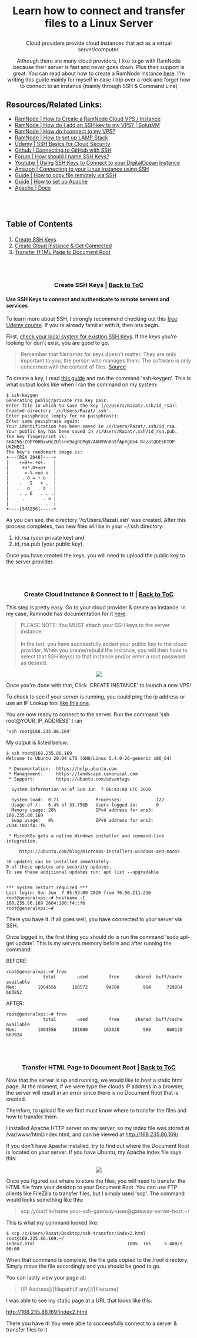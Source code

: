 # <p align="center"> Learn how to connect and transfer files to a Linux Server </p>

<p align="center"> 
	Cloud providers provide cloud instances that act as a virtual server/computer.
</p>

<p align="center"> 
	Although there are many cloud providers, I like to go with RamNode because their server is fast and never goes down. Plus their support is great.
	You can read about how to create a RamNode instance <a href = "https://clientarea.ramnode.com/knowledgebase/4182/How-to-Create-a-Cloud-VPS-or-Instance.html">here</a>.
    I'm writing this guide mainly for myself in case I trip over a rock and forget how to connect to an instance (mainly through SSH & Command Line)
</p>

	

## Resources/Related Links:
* [RamNode | How to Create a RamNode Cloud VPS / Instance](https://clientarea.ramnode.com/knowledgebase/4182/How-to-Create-a-Cloud-VPS-or-Instance.html)
* [RamNode | How do I add an SSH key to my VPS? | SolusVM](https://clientarea.ramnode.com/knowledgebase/117/How-do-I-add-an-SSH-key-to-my-VPS-SolusVM.html)
* [RamNode | How do I connect to my VPS?](https://clientarea.ramnode.com/knowledgebase/3/How-do-I-connect-to-my-VPS-SSH.html)
* [RamNode | How to set up LAMP Stack](https://clientarea.ramnode.com/knowledgebase/114/Setting-up-a-LAMP-Stack.html)
* [Udemy   | SSH Basics for Cloud Security](https://www.udemy.com/course/ssh-basics-for-cloud-security/)
* [Github  | Connecting to GitHub with SSH](https://help.github.com/en/github/authenticating-to-github/connecting-to-github-with-ssh)
* [Forum   | How should I name SSH Keys?](https://superuser.com/questions/1247947/how-to-name-openssh-public-and-private-key-pairs#answer-1247955)
* [Youtube | Using SSH Keys to Connect to your DigitalOcean Instance](https://www.youtube.com/watch?v=plIeC5Zpp8A)
* [Amazon  | Connecting to your Linux instance using SSH](https://docs.aws.amazon.com/AWSEC2/latest/UserGuide/AccessingInstancesLinux.html)
* [Guide   | How to copy file remotely via SSH](https://www.simplified.guide/ssh/copy-file)
* [Guide   | How to set up Apache](https://linuxize.com/post/how-to-install-apache-on-ubuntu-20-04/)
* [Apache  | Docs](https://httpd.apache.org/docs/trunk/getting-started.html)

<br></br>
## <p id = "toc"> Table of Contents </p>
1. [Create SSH Keys](#ssh)
2. [Create Cloud Instance & Get Connected](#createInstance)
3. [Transfer HTML Page to Document Root](#transfer)





<br></br>
### <p align="center" id = "ssh"> Create SSH Keys | [Back to ToC](#toc) </p>
<h4>  Use SSH Keys to connect and authenticate to remote servers and services </h4>

To learn more about SSH, I strongly recommend checking out this [free Udemy course](https://www.udemy.com/course/ssh-basics-for-cloud-security/).
If you're already familiar with it, then lets begin.

First, [check your local system for existing SSH Keys](https://help.github.com/en/github/authenticating-to-github/checking-for-existing-ssh-keys).
If the keys you're looking for don't exist, you are good to go. 

> Remember that filenames for keys doesn't matter. They are only important to you, the person who manages them. The software is only concerned with the content of files. 
> [Source](https://superuser.com/questions/1247947/how-to-name-openssh-public-and-private-key-pairs#answer-1247955)

To create a key, I read [this guide](https://clientarea.ramnode.com/knowledgebase/117/How-do-I-add-an-SSH-key-to-my-VPS-SolusVM.html)
and ran the command 'ssh-keygen'. This is what output looks like when I ran the command on my system:

```
$ ssh-keygen
Generating public/private rsa key pair.
Enter file in which to save the key (/c/Users/Razat/.ssh/id_rsa):
Created directory '/c/Users/Razat/.ssh'.
Enter passphrase (empty for no passphrase):
Enter same passphrase again:
Your identification has been saved in /c/Users/Razat/.ssh/id_rsa.
Your public key has been saved in /c/Users/Razat/.ssh/id_rsa.pub.
The key fingerprint is:
SHA256:ZOEY0HBxwHcZDlsne9agOCPqV/AAN9Vn8a5fApYgOe4 Razat@DESKTOP-UK2NEC1
The key's randomart image is:
+---[RSA 2048]----+
|    +=B+=.+o+.   |
|     +o*.O+=o+   |
|      =.%.=oo o  |
|     . O = + o   |
|    .   S   + .  |
|   .   o   . o   |
|    . . E   . . .|
|     .       . o |
|              .  |
+----[SHA256]-----+
```

As you can see, the directory '/c/Users/Razat/.ssh' was created.
After this process completes, two new files will be in your ~/.ssh directory:
1) id_rsa (your private key) and 
2) id_rsa.pub (your public key).

Once you have created the keys, you will need to upload the public key to the server provider.





<br></br>
### <p align="center" id = "createInstance"> Create Cloud Instance & Connect to It | [Back to ToC](#ToC) </p>

This step is pretty easy. Go to your cloud provider & create an instance.
In my case, Ramnode has documentation for it [here](https://clientarea.ramnode.com/knowledgebase/4182/How-to-Create-a-Cloud-VPS-or-Instance.html).

> PLEASE NOTE:
> You MUST attach your SSH keys to the server instance. <br /> </br>In the last, you have successfully added your public key to the cloud provider. When you create/rebuild the instance, you will then have to select that SSH key(s) to that instance and/or enter a root password as desired.
  
<div align = "center">
    <img src = "images/addKeysToInstance.png">
</div>

Once you're done with that, Click 'CREATE INSTANCE' to launch a new VPS!

To check to see if your server is running, you could ping the ip address or use an IP Lookup tool [like this one](https://whatismyipaddress.com/ip-lookup).

You are now ready to connect to the server. 
Run the command 'ssh root@YOUR_IP_ADDRESS'
I ran 
```
'ssh root@168.235.86.169'
```

My output is listed below:

```
$ ssh root@168.235.86.169
Welcome to Ubuntu 20.04 LTS (GNU/Linux 5.4.0-26-generic x86_64)

 * Documentation:  https://help.ubuntu.com
 * Management:     https://landscape.canonical.com
 * Support:        https://ubuntu.com/advantage

  System information as of Sun Jun  7 06:43:08 UTC 2020

  System load:  0.71              Processes:             122
  Usage of /:   6.4% of 33.75GB   Users logged in:       0
  Memory usage: 28%               IPv4 address for ens3: 168.235.86.169
  Swap usage:   0%                IPv6 address for ens3: 2604:180:f4::f6

 * MicroK8s gets a native Windows installer and command-line integration.

     https://ubuntu.com/blog/microk8s-installers-windows-and-macos

30 updates can be installed immediately.
0 of these updates are security updates.
To see these additional updates run: apt list --upgradable


*** System restart required ***
Last login: Sun Jun  7 05:53:09 2020 from 76.90.211.216
root@generalvps:~# hostname -I
168.235.86.169 2604:180:f4::f6
root@generalvps:~#

```

There you have it. If all goes well, you have connected to your server via SSH.

Once logged in, the first thing you should do is run the command 'sudo apt-get update'.
This is my servers memory before and after running the command:

BEFORE:
```
root@generalvps:~# free
              total        used        free      shared  buff/cache   available
Mem:        1004556      180572       94780         984      729204      663852
```

AFTER:
```
root@generalvps:~# free
              total        used        free      shared  buff/cache   available
Mem:        1004556      181600      162828         988      660128      663924
```





<br></br>
### <p align="center" id = "transfer"> Transfer HTML Page to Document Root | [Back to ToC](#toc) </p>

Now that the server is up and running, we would like to host a static html page. At the moment, if we were type the clouds IP address in a browser, the server will result in an error since there is no Document Root that is created. 

Therefore, to upload file we first must know where to transfer the files and how to transfer them.

I installed Apache HTTP server on my server, so my index file was stored at /var/www/html/index.html, and can be viewed at http://168.235.86.169/

If you don't have Apache installed, try to find out where the Document Root is located on your server.
If you have Ubuntu, my Apache index file says this:

<div align = "center">
    <img src = "images/apache-content.PNG">
</div>

Once you figured out where to store the files, you will need to transfer the HTML file from your desktop to your Document Root.
You can use FTP clients like FileZilla to transfer files, but I simply used 'scp'. The command would looks something like this:

> scp /your/file/name your-ssh-gateway-user@gateway-server-host:~/

This is what my command looked like:
```
$ scp /c/Users/Razat/Desktop/ssh-transfer/index2.html root@168.235.86.169:~/
index2.html                                   100%  165     3.4KB/s   00:00 
```

When that command is complete, the file gets copied to the /root directory. Simply move the file accordingly and you should be good to go. 

You can lastly view your page at: 
> [IP Address]/[filepath(if any)]/[filename]

I was able to see my static page at a URL that looks like this:

http://168.235.86.169/index2.html

There you have it! You were able to successfully connect to a server & transfer files to it.